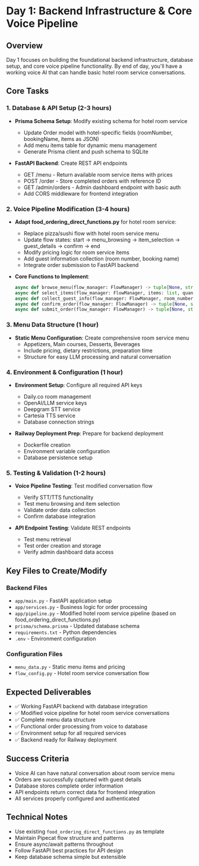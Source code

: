 # Day 1: Backend Infrastructure & Core Voice Pipeline

## Overview
Day 1 focuses on building the foundational backend infrastructure, database setup, and core voice pipeline functionality. By end of day, you'll have a working voice AI that can handle basic hotel room service conversations.

## Core Tasks

### 1. Database & API Setup (2-3 hours)
- **Prisma Schema Setup**: Modify existing schema for hotel room service
  - Update Order model with hotel-specific fields (roomNumber, bookingName, items as JSON)
  - Add menu items table for dynamic menu management
  - Generate Prisma client and push schema to SQLite

- **FastAPI Backend**: Create REST API endpoints
  - GET /menu - Return available room service items with prices
  - POST /order - Store completed orders with reference ID
  - GET /admin/orders - Admin dashboard endpoint with basic auth
  - Add CORS middleware for frontend integration

### 2. Voice Pipeline Modification (3-4 hours)
- **Adapt food_ordering_direct_functions.py** for hotel room service:
  - Replace pizza/sushi flow with hotel room service menu
  - Update flow states: start → menu_browsing → item_selection → guest_details → confirm → end
  - Modify pricing logic for room service items
  - Add guest information collection (room number, booking name)
  - Integrate order submission to FastAPI backend

- **Core Functions to Implement**:
  ```python
  async def browse_menu(flow_manager: FlowManager) -> tuple[None, str]
  async def select_items(flow_manager: FlowManager, items: list, quantities: list) -> tuple[OrderResult, str]
  async def collect_guest_info(flow_manager: FlowManager, room_number: str, booking_name: str) -> tuple[GuestInfo, str]
  async def confirm_order(flow_manager: FlowManager) -> tuple[None, str]
  async def submit_order(flow_manager: FlowManager) -> tuple[None, str]
  ```

### 3. Menu Data Structure (1 hour)
- **Static Menu Configuration**: Create comprehensive room service menu
  - Appetizers, Main courses, Desserts, Beverages
  - Include pricing, dietary restrictions, preparation time
  - Structure for easy LLM processing and natural conversation

### 4. Environment & Configuration (1 hour)
- **Environment Setup**: Configure all required API keys
  - Daily.co room management
  - OpenAI/LLM service keys
  - Deepgram STT service
  - Cartesia TTS service
  - Database connection strings

- **Railway Deployment Prep**: Prepare for backend deployment
  - Dockerfile creation
  - Environment variable configuration
  - Database persistence setup

### 5. Testing & Validation (1-2 hours)
- **Voice Pipeline Testing**: Test modified conversation flow
  - Verify STT/TTS functionality
  - Test menu browsing and item selection
  - Validate order data collection
  - Confirm database integration

- **API Endpoint Testing**: Validate REST endpoints
  - Test menu retrieval
  - Test order creation and storage
  - Verify admin dashboard data access

## Key Files to Create/Modify

### Backend Files
- `app/main.py` - FastAPI application setup
- `app/services.py` - Business logic for order processing
- `app/pipeline.py` - Modified hotel room service pipeline (based on food_ordering_direct_functions.py)
- `prisma/schema.prisma` - Updated database schema
- `requirements.txt` - Python dependencies
- `.env` - Environment configuration

### Configuration Files
- `menu_data.py` - Static menu items and pricing
- `flow_config.py` - Hotel room service conversation flow

## Expected Deliverables
- ✅ Working FastAPI backend with database integration
- ✅ Modified voice pipeline for hotel room service conversations
- ✅ Complete menu data structure
- ✅ Functional order processing from voice to database
- ✅ Environment setup for all required services
- ✅ Backend ready for Railway deployment

## Success Criteria
- Voice AI can have natural conversation about room service menu
- Orders are successfully captured with guest details
- Database stores complete order information
- API endpoints return correct data for frontend integration
- All services properly configured and authenticated

## Technical Notes
- Use existing `food_ordering_direct_functions.py` as template
- Maintain Pipecat flow structure and patterns
- Ensure async/await patterns throughout
- Follow FastAPI best practices for API design
- Keep database schema simple but extensible